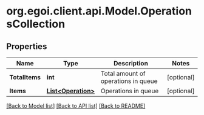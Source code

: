 
# org.egoi.client.api.Model.OperationsCollection

## Properties

Name | Type | Description | Notes
------------ | ------------- | ------------- | -------------
**TotalItems** | **int** | Total amount of operations in queue | [optional] 
**Items** | [**List&lt;Operation&gt;**](Operation.md) | Operations in queue | [optional] 

[[Back to Model list]](../README.md#documentation-for-models)
[[Back to API list]](../README.md#documentation-for-api-endpoints)
[[Back to README]](../README.md)

